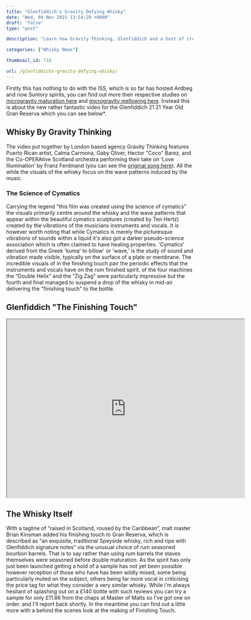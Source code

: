 ```yaml
---
title: "Glenfiddich's Gravity Defying Whisky"
date: "Wed, 04 Nov 2015 13:54:20 +0000"
draft: "false"
type: "post"

description: "Learn how Gravity Thinking, Glenfiddich and a host of creative mavericks created a stunning showcase “Raised in Scotland, Roused by the Caribbean” for their 21 Year Old whisky"

categories: ["Whisky News"]

thumbnail_id: 718

url: /glenfiddichs-gravity-defying-whisky/
---
```


Firstly this has nothing to do with the ISS, which is so far has hosted Ardbeg and now Suntory spirits, you can find out more their respective studies on <a href="http://uiscebeatha.co.uk/ardbeg-iss-whisky-is-out-of-this-world/">microgravity maturation here</a> and <a href="http://uiscebeatha.co.uk/japanese-whisky-set-for-takeoff/">microgravity mellowing here</a>. Instead this is about the new rather fantastic video for the Glenfiddich 21 21 Year Old Gran Reserva which you can see below*.
<h2>Whisky By Gravity Thinking</h2>
The video put together by London based agency Gravity Thinking features Puerto Rican artist, Calma Carmona, Gaby Oliver, Hector "Coco" Barez, and the Co-OPERAtive Scotland orchestra performing their take on ‘Love Illumination’ by Franz Ferdinand (you can see the <a href="https://www.youtube.com/watch?v=Ooq23i-QGBM">original song here</a>). All the while the visuals of the whisky focus on the wave patterns induced by the music.
<h3>The Science of Cymatics</h3>
Carrying the legend "this film was created using the science of cymatics" the visuals primarily centre around the whisky and the wave patterns that appear within the beautiful cymatics sculptures (created by Ten Hertz) created by the vibrations of the musicians instruments and vocals. It is however worth noting that while Cymatics is merely the picturesque vibrations of sounds within a liquid it's also got a darker pseudo-science association which is often claimed to have healing properties.
'Cymatics' derived from the Greek 'kuma' to billow' or 'wave,' is the study of sound and vibration made visible, typically on the surface of a plate or membrane. The incredible visuals of in the finishing touch pair the periodic effects that the instruments and vocals have on the rum finished spirit. of the four machines the “Double Helix” and the “Zig Zag” were particularly impressive but the fourth and final managed to suspend a drop of the whisky in mid-air delivering the "finishing touch" to the bottle.
<h2 itemprop="name">Glenfiddich "The Finishing Touch"</h2>
<div class="video-container" itemprop="video" itemscope="" itemtype="http://schema.org/VideoObject">
<iframe width="640" height="480" src="https://www.youtube.com/embed/9J_ziyz69Aw" allowfullscreen="allowfullscreen"></iframe>
</div>
<h2>The Whisky Itself</h2>
With a tagline of “raised in Scotland, roused by the Caribbean”, malt master Brian Kinsman added his finishing touch to Gran Reserva, which is described as “an exquisite, traditional Speyside whisky, rich and ripe with Glenfiddich signature notes” via the unusual choice of rum seasoned bourbon barrels. That is to say rather than using rum barrels the staves themselves were seasoned before double maturation.
As the spirit has only just been launched getting a hold of a sample has not yet been possible however reception of those who have has been wildly mixed, some being particularly muted on the subject, others being far more vocal in criticising the price tag for what they consider a very similar whisky. While i'm always hesitant of splashing out on a £140 bottle with such reviews you can try a sample for only £11.86 from the chaps at Master of Malts so I've got one on order. and I'll report back shortly.
In the meantime you can find out a little more with a behind the scenes look at the making of Finishing Touch.
